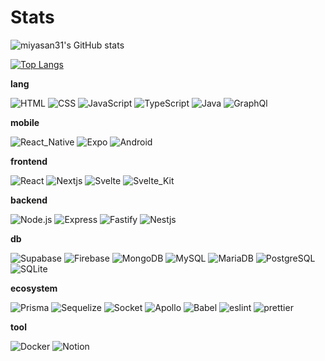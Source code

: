 # Stats

![miyasan31's GitHub stats](https://github-readme-stats.vercel.app/api?username=miyasan31&hide_title=true&count_private=true&theme=nightowl&show_icons=true")

[![Top Langs](https://github-readme-stats.vercel.app/api/top-langs/?username=miyasan31&hide_title=true&layout=compact&hide=html,CSS,Objective-C,Dockerfile,Ruby,Starlark,Shell&theme=nightowl)](https://github.com/anuraghazra/github-readme-stats)

**lang**

![HTML](https://img.shields.io/badge/HTML-white?style=for-the-badge&logo=html5&logoColor=E34F26)
![CSS](https://img.shields.io/badge/CSS-white?style=for-the-badge&logo=css3&logoColor=1572B6)
![JavaScript](https://img.shields.io/badge/JavaScript-white?style=for-the-badge&logo=javascript&logoColor=F7DF1E)
![TypeScript](https://img.shields.io/badge/TypeScript-white?style=for-the-badge&logo=typescript&logoColor=007ACC)
![Java](https://img.shields.io/badge/Java-white?style=for-the-badge&logo=java&logoColor=ED8B00)
![GraphQl](https://img.shields.io/badge/GraphQl-white?style=for-the-badge&logo=graphql&logoColor=E10098)

**mobile**

![React_Native](https://img.shields.io/badge/React_Native-white?style=for-the-badge&logo=react&logoColor=61DAFB)
![Expo](https://img.shields.io/badge/Expo-white?style=for-the-badge&logo=expo&logoColor=1B1F23)
![Android](https://img.shields.io/badge/Android-white?style=for-the-badge&logo=android-studio&logoColor=3DDC84)

**frontend**

![React](https://img.shields.io/badge/React-white?style=for-the-badge&logo=react&logoColor=61DAFB)
![Nextjs](https://img.shields.io/badge/Nextjs-white?style=for-the-badge&logo=nextdotjs&logoColor=000000)
![Svelte](https://img.shields.io/badge/Svelte-white?style=for-the-badge&logo=svelte&logoColor=FF3E00)
![Svelte_Kit](https://img.shields.io/badge/Svelte_Kit-white?style=for-the-badge&logo=svelte&logoColor=A2A2A2)

<!-- ![](https://img.shields.io/badge/Tailwind_CSS-white?style=for-the-badge&logo=tailwind-css&logoColor=38B2AC) -->
<!-- ![](https://img.shields.io/badge/Chakra--UI-white?style=for-the-badge&logo=chakra-ui&logoColor=319795)
![](https://img.shields.io/badge/Material--UI-white?style=for-the-badge&logo=material-ui&logoColor=0081CB) -->

**backend**

![Node.js](https://img.shields.io/badge/Node.js-white?style=for-the-badge&logo=nodedotjs&logoColor=339933)
![Express](https://img.shields.io/badge/Express-white?style=for-the-badge&logo=express&logoColor=000000)
![Fastify](https://img.shields.io/badge/Fastify-white?style=for-the-badge&logo=fastify&logoColor=202020)
![Nestjs](https://img.shields.io/badge/Nestjs-white?style=for-the-badge&logo=nestjs&logoColor=E0234E)

**db**

![Supabase](https://img.shields.io/badge/Supabase-white?style=for-the-badge&logo=supabase&logoColor=24B47E)
![Firebase](https://img.shields.io/badge/firebase-white?style=for-the-badge&logo=firebase&logoColor=ffca28)
![MongoDB](https://img.shields.io/badge/MongoDB-white?style=for-the-badge&logo=mongodb&logoColor=13AA52)
![MySQL](https://img.shields.io/badge/MySQL-white?style=for-the-badge&logo=mysql&logoColor=005C84)
![MariaDB](https://img.shields.io/badge/MariaDB-white?style=for-the-badge&logo=mariadb&logoColor=003545)
![PostgreSQL](https://img.shields.io/badge/PostgreSQL-white?style=for-the-badge&logo=postgresql&logoColor=316192)
![SQLite](https://img.shields.io/badge/SQLite-white?style=for-the-badge&logo=sqlite&logoColor=07405E)

**ecosystem**

![Prisma](https://img.shields.io/badge/Prisma-white?style=for-the-badge&logo=Prisma&logoColor=3982CE)
![Sequelize](https://img.shields.io/badge/Sequelize-white?style=for-the-badge&logo=Sequelize&logoColor=52B0E7)
![Socket](https://img.shields.io/badge/Socket.io-white?&style=for-the-badge&logo=Socket.io&logoColor=010101)
![Apollo](https://img.shields.io/badge/Apollo%20GraphQL-white?&style=for-the-badge&logo=Apollo%20GraphQL&logoColor=311C87)
![Babel](https://img.shields.io/badge/Babel-white?style=for-the-badge&logo=babel&logoColor=F9DC3E)
![eslint](https://img.shields.io/badge/eslint-white?style=for-the-badge&logo=eslint&logoColor=3A33D1)
![prettier](https://img.shields.io/badge/prettier-white?style=for-the-badge&logo=prettier&logoColor=F7BA3E)

**tool**

![Docker](https://img.shields.io/badge/Docker-white?style=for-the-badge&logo=docker&logoColor=2CA5E0)
![Notion](https://img.shields.io/badge/Notion-white?style=for-the-badge&logo=notion&logoColor=000000)

<!-- **lang**
![JavaScript](https://img.shields.io/badge/javascript-%23323330.svg?style=for-the-badge&logo=javascript&logoColor=%23F7DF1E)
![TypeScript](https://img.shields.io/badge/typescript-%23007ACC.svg?style=for-the-badge&logo=typescript&logoColor=white)
![GraphQL](https://img.shields.io/badge/-GraphQL-E10098?style=for-the-badge&logo=graphql&logoColor=white)
![Java](https://img.shields.io/badge/java-%23ED8B00.svg?style=for-the-badge&logo=java&logoColor=white)


**frontend**
![React](https://img.shields.io/badge/react-%2320232a.svg?style=for-the-badge&logo=react&logoColor=%2361DAFB)
![Next JS](https://img.shields.io/badge/Next-black?style=for-the-badge&logo=next.js&logoColor=white)
![Svelte](https://img.shields.io/badge/svelte-%23f1413d.svg?style=for-the-badge&logo=svelte&logoColor=white)

**backend**
![NodeJS](https://img.shields.io/badge/node.js-6DA55F?style=for-the-badge&logo=node.js&logoColor=white)
![Express.js](https://img.shields.io/badge/express.js-%23404d59.svg?style=for-the-badge&logo=express&logoColor=%2361DAFB)
![Fastify](https://img.shields.io/badge/fastify-%23000000.svg?style=for-the-badge&logo=fastify&logoColor=white)

**mobile**
![React Native](https://img.shields.io/badge/react_native-%2320232a.svg?style=for-the-badge&logo=react&logoColor=%2361DAFB)
![Expo](https://img.shields.io/badge/expo-1C1E24?style=for-the-badge&logo=expo&logoColor=#D04A37)


**ecosystem**
![TailwindCSS](https://img.shields.io/badge/tailwindcss-%2338B2AC.svg?style=for-the-badge&logo=tailwind-css&logoColor=white)
![MUI](https://img.shields.io/badge/MUI-%230081CB.svg?style=for-the-badge&logo=material-ui&logoColor=white)
![Chakra](https://img.shields.io/badge/chakra-%234ED1C5.svg?style=for-the-badge&logo=chakraui&logoColor=white)
![Prisma](https://img.shields.io/badge/Prisma-3982CE?style=for-the-badge&logo=Prisma&logoColor=white)
![Sequelize](https://img.shields.io/badge/Sequelize-52B0E7?style=for-the-badge&logo=Sequelize&logoColor=white)
![Socket.io](https://img.shields.io/badge/Socket.io-black?style=for-the-badge&logo=socket.io&badgeColor=010101)
![Apollo-GraphQL](https://img.shields.io/badge/-ApolloGraphQL-311C87?style=for-the-badge&logo=apollo-graphql)
![ESLint](https://img.shields.io/badge/ESLint-4B3263?style=for-the-badge&logo=eslint&logoColor=white)
![Babel](https://img.shields.io/badge/Babel-F9DC3e?style=for-the-badge&logo=babel&logoColor=black)

**db**
![Firebase](https://img.shields.io/badge/firebase-%23039BE5.svg?style=for-the-badge&logo=firebase)
![Supabase](https://img.shields.io/badge/Supabase-3ECF8E?style=for-the-badge&logo=supabase&logoColor=white)
![MariaDB](https://img.shields.io/badge/MariaDB-003545?style=for-the-badge&logo=mariadb&logoColor=white)
![MongoDB](https://img.shields.io/badge/MongoDB-%234ea94b.svg?style=for-the-badge&logo=mongodb&logoColor=white)
![MySQL](https://img.shields.io/badge/mysql-%2300f.svg?style=for-the-badge&logo=mysql&logoColor=white)
![Postgres](https://img.shields.io/badge/postgres-%23316192.svg?style=for-the-badge&logo=postgresql&logoColor=white)
![SQLite](https://img.shields.io/badge/sqlite-%2307405e.svg?style=for-the-badge&logo=sqlite&logoColor=white)

**tool**
![Docker](https://img.shields.io/badge/docker-%230db7ed.svg?style=for-the-badge&logo=docker&logoColor=white)
![Postman](https://img.shields.io/badge/Postman-FF6C37?style=for-the-badge&logo=postman&logoColor=white)
![Notion](https://img.shields.io/badge/Notion-%23000000.svg?style=for-the-badge&logo=notion&logoColor=white)
![Jira](https://img.shields.io/badge/jira-%230A0FFF.svg?style=for-the-badge&logo=jira&logoColor=white)
![Figma](https://img.shields.io/badge/figma-%23F24E1E.svg?style=for-the-badge&logo=figma&logoColor=white)
![Adobe After Effects](https://img.shields.io/badge/Adobe%20After%20Effects-9999FF.svg?style=for-the-badge&logo=Adobe%20After%20Effects&logoColor=white)
![Adobe Photoshop](https://img.shields.io/badge/adobephotoshop-%2331A8FF.svg?style=for-the-badge&logo=adobephotoshop&logoColor=white)
![Adobe Premiere Pro](https://img.shields.io/badge/Adobe%20Premiere%20Pro-9999FF.svg?style=for-the-badge&logo=Adobe%20Premiere%20Pro&logoColor=white) -->

<!-- <a target="_blank" rel="noopener noreferrer" href="https://camo.githubusercontent.com/a983e42375aa7c053efac5f4b959e3b1b84d9f68fd7ad715d1b26b11a7d1f75e/68747470733a2f2f696d672e736869656c64732e696f2f7374617469632f76313f6c6162656c3d4f53266d6573736167653d4d61634f53267374796c653d666c6174266c6f676f3d4170706c65266c6162656c436f6c6f723d32323237324526636f6c6f723d333136646361"><img src="https://camo.githubusercontent.com/a983e42375aa7c053efac5f4b959e3b1b84d9f68fd7ad715d1b26b11a7d1f75e/68747470733a2f2f696d672e736869656c64732e696f2f7374617469632f76313f6c6162656c3d4f53266d6573736167653d4d61634f53267374796c653d666c6174266c6f676f3d4170706c65266c6162656c436f6c6f723d32323237324526636f6c6f723d333136646361" alt="" data-canonical-src="https://img.shields.io/static/v1?label=OS&amp;message=MacOS&amp;style=flat&amp;logo=Apple&amp;labelColor=22272E&amp;color=316dca" style="max-width: 100%;"></a> <a target="_blank" rel="noopener noreferrer" href="https://camo.githubusercontent.com/4c73eaf935be0323db23199c3ca5c39500fa418d697cb9cf58b1649e628984c8/68747470733a2f2f696d672e736869656c64732e696f2f7374617469632f76313f6c6162656c3d456469746f72266d6573736167653d5653436f6465267374796c653d666c6174266c6f676f3d76697375616c2d73747564696f2d636f6465266c6162656c436f6c6f723d32323237324526636f6c6f723d333136646361"><img src="https://camo.githubusercontent.com/4c73eaf935be0323db23199c3ca5c39500fa418d697cb9cf58b1649e628984c8/68747470733a2f2f696d672e736869656c64732e696f2f7374617469632f76313f6c6162656c3d456469746f72266d6573736167653d5653436f6465267374796c653d666c6174266c6f676f3d76697375616c2d73747564696f2d636f6465266c6162656c436f6c6f723d32323237324526636f6c6f723d333136646361" alt="" data-canonical-src="https://img.shields.io/static/v1?label=Editor&amp;message=VSCode&amp;style=flat&amp;logo=visual-studio-code&amp;labelColor=22272E&amp;color=316dca" style="max-width: 100%;"></a> <a target="_blank" rel="noopener noreferrer" href="https://camo.githubusercontent.com/caf45e4ea9e5a88992224b0c172de7d76e959cffb7f4b35fb05cf599a1c2348c/68747470733a2f2f696d672e736869656c64732e696f2f7374617469632f76313f6c6162656c3d4c616e6775616765266d6573736167653d4a617661736372697074267374796c653d666c6174266c6f676f3d6a617661736372697074266c6162656c436f6c6f723d32323237324526636f6c6f723d333136646361"><img src="https://camo.githubusercontent.com/caf45e4ea9e5a88992224b0c172de7d76e959cffb7f4b35fb05cf599a1c2348c/68747470733a2f2f696d672e736869656c64732e696f2f7374617469632f76313f6c6162656c3d4c616e6775616765266d6573736167653d4a617661736372697074267374796c653d666c6174266c6f676f3d6a617661736372697074266c6162656c436f6c6f723d32323237324526636f6c6f723d333136646361" alt="" data-canonical-src="https://img.shields.io/static/v1?label=Language&amp;message=Javascript&amp;style=flat&amp;logo=javascript&amp;labelColor=22272E&amp;color=316dca" style="max-width: 100%;"></a>
<a target="_blank" rel="noopener noreferrer" href="https://camo.githubusercontent.com/dc3924af63ebd97bb60e403f75d0d9787db03f3e5d8e0a6b65ca4d6f330939c1/68747470733a2f2f696d672e736869656c64732e696f2f7374617469632f76313f6c6162656c3d4c616e6775616765266d6573736167653d54797065736372697074267374796c653d666c6174266c6f676f3d74797065736372697074266c6162656c436f6c6f723d32323237324526636f6c6f723d333136646361"><img src="https://camo.githubusercontent.com/dc3924af63ebd97bb60e403f75d0d9787db03f3e5d8e0a6b65ca4d6f330939c1/68747470733a2f2f696d672e736869656c64732e696f2f7374617469632f76313f6c6162656c3d4c616e6775616765266d6573736167653d54797065736372697074267374796c653d666c6174266c6f676f3d74797065736372697074266c6162656c436f6c6f723d32323237324526636f6c6f723d333136646361" alt="" data-canonical-src="https://img.shields.io/static/v1?label=Language&amp;message=Typescript&amp;style=flat&amp;logo=typescript&amp;labelColor=22272E&amp;color=316dca" style="max-width: 100%;"></a>
<a target="_blank" rel="noopener noreferrer" href="https://camo.githubusercontent.com/7c6862ee2eec6181685228b3e2a454d46f6e697b65d24436a5f705b7125ebc3b/68747470733a2f2f696d672e736869656c64732e696f2f7374617469632f76313f6c6162656c3d4c616e6775616765266d6573736167653d4a617661267374796c653d666c6174266c6f676f3d6a617661266c6162656c436f6c6f723d32323237324526636f6c6f723d333136646361"><img src="https://camo.githubusercontent.com/7c6862ee2eec6181685228b3e2a454d46f6e697b65d24436a5f705b7125ebc3b/68747470733a2f2f696d672e736869656c64732e696f2f7374617469632f76313f6c6162656c3d4c616e6775616765266d6573736167653d4a617661267374796c653d666c6174266c6f676f3d6a617661266c6162656c436f6c6f723d32323237324526636f6c6f723d333136646361" alt="" data-canonical-src="https://img.shields.io/static/v1?label=Language&amp;message=Java&amp;style=flat&amp;logo=java&amp;labelColor=22272E&amp;color=316dca" style="max-width: 100%;"></a> <a target="_blank" rel="noopener noreferrer" href="https://camo.githubusercontent.com/d70a9bed5186258dc073b678b499f61b1a0cb4baa20287be96fc2d7a206ba0e2/68747470733a2f2f696d672e736869656c64732e696f2f7374617469632f76313f6c6162656c3d4c696272617279266d6573736167653d5265616374267374796c653d666c6174266c6f676f3d7265616374266c6162656c436f6c6f723d32323237324526636f6c6f723d333136646361"><img src="https://camo.githubusercontent.com/d70a9bed5186258dc073b678b499f61b1a0cb4baa20287be96fc2d7a206ba0e2/68747470733a2f2f696d672e736869656c64732e696f2f7374617469632f76313f6c6162656c3d4c696272617279266d6573736167653d5265616374267374796c653d666c6174266c6f676f3d7265616374266c6162656c436f6c6f723d32323237324526636f6c6f723d333136646361" alt="" data-canonical-src="https://img.shields.io/static/v1?label=Library&amp;message=React&amp;style=flat&amp;logo=react&amp;labelColor=22272E&amp;color=316dca" style="max-width: 100%;"></a> <a target="_blank" rel="noopener noreferrer" href="https://camo.githubusercontent.com/3e1bfd1d46354df6045ebda71e97ec6f9acfae4e1284464b93b3a74c5bef63c1/68747470733a2f2f696d672e736869656c64732e696f2f7374617469632f76313f6c6162656c3d4c696272617279266d6573736167653d4e6f64656a73267374796c653d666c6174266c6f676f3d6e6f64652e6a73266c6162656c436f6c6f723d32323237324526636f6c6f723d333136646361"><img src="https://camo.githubusercontent.com/3e1bfd1d46354df6045ebda71e97ec6f9acfae4e1284464b93b3a74c5bef63c1/68747470733a2f2f696d672e736869656c64732e696f2f7374617469632f76313f6c6162656c3d4c696272617279266d6573736167653d4e6f64656a73267374796c653d666c6174266c6f676f3d6e6f64652e6a73266c6162656c436f6c6f723d32323237324526636f6c6f723d333136646361" alt="" data-canonical-src="https://img.shields.io/static/v1?label=Library&amp;message=Nodejs&amp;style=flat&amp;logo=node.js&amp;labelColor=22272E&amp;color=316dca" style="max-width: 100%;"></a> <a target="_blank" rel="noopener noreferrer" href="https://camo.githubusercontent.com/c28dbfaa136f167940ff2e1c4c39f04b5d560a40ebdb6d56dd401042567b8231/68747470733a2f2f696d672e736869656c64732e696f2f7374617469632f76313f6c6162656c3d4c696272617279266d6573736167653d4578706f267374796c653d666c6174266c6f676f3d6578706f266c6162656c436f6c6f723d32323237324526636f6c6f723d333136646361"><img src="https://camo.githubusercontent.com/c28dbfaa136f167940ff2e1c4c39f04b5d560a40ebdb6d56dd401042567b8231/68747470733a2f2f696d672e736869656c64732e696f2f7374617469632f76313f6c6162656c3d4c696272617279266d6573736167653d4578706f267374796c653d666c6174266c6f676f3d6578706f266c6162656c436f6c6f723d32323237324526636f6c6f723d333136646361" alt="" data-canonical-src="https://img.shields.io/static/v1?label=Library&amp;message=Expo&amp;style=flat&amp;logo=expo&amp;labelColor=22272E&amp;color=316dca" style="max-width: 100%;"></a> <a target="_blank" rel="noopener noreferrer" href="https://camo.githubusercontent.com/e959a6c8714ed9fd921af8bdb4aba743873818ea16e4272b4a757199bd1f33b2/68747470733a2f2f696d672e736869656c64732e696f2f7374617469632f76313f6c6162656c3d4c696272617279266d6573736167653d4e6578742e6a73267374796c653d666c6174266c6f676f3d6e6578742e6a73266c6162656c436f6c6f723d32323237324526636f6c6f723d333136646361"><img src="https://camo.githubusercontent.com/e959a6c8714ed9fd921af8bdb4aba743873818ea16e4272b4a757199bd1f33b2/68747470733a2f2f696d672e736869656c64732e696f2f7374617469632f76313f6c6162656c3d4c696272617279266d6573736167653d4e6578742e6a73267374796c653d666c6174266c6f676f3d6e6578742e6a73266c6162656c436f6c6f723d32323237324526636f6c6f723d333136646361" alt="" data-canonical-src="https://img.shields.io/static/v1?label=Library&amp;message=Next.js&amp;style=flat&amp;logo=next.js&amp;labelColor=22272E&amp;color=316dca" style="max-width: 100%;"></a> <a target="_blank" rel="noopener noreferrer" href="https://camo.githubusercontent.com/47b3b69ab32a37e02542c0027074d99ba745876157e014c60c56ef2d366912fe/68747470733a2f2f696d672e736869656c64732e696f2f7374617469632f76313f6c6162656c3d546f6f6c266d6573736167653d446f636b6572267374796c653d666c6174266c6f676f3d646f636b6572266c6162656c436f6c6f723d32323237324526636f6c6f723d333136646361"><img src="https://camo.githubusercontent.com/47b3b69ab32a37e02542c0027074d99ba745876157e014c60c56ef2d366912fe/68747470733a2f2f696d672e736869656c64732e696f2f7374617469632f76313f6c6162656c3d546f6f6c266d6573736167653d446f636b6572267374796c653d666c6174266c6f676f3d646f636b6572266c6162656c436f6c6f723d32323237324526636f6c6f723d333136646361" alt="" data-canonical-src="https://img.shields.io/static/v1?label=Tool&amp;message=Docker&amp;style=flat&amp;logo=docker&amp;labelColor=22272E&amp;color=316dca" style="max-width: 100%;"></a> <a target="_blank" rel="noopener noreferrer" href="https://camo.githubusercontent.com/6bf0bd6bcb4ab1e68190c4e57fdd420c0e020b5ce5c96441569b7745089b0ba3/68747470733a2f2f696d672e736869656c64732e696f2f7374617469632f76313f6c6162656c3d546f6f6c266d6573736167653d536c61636b267374796c653d666c6174266c6f676f3d736c61636b266c6162656c436f6c6f723d32323237324526636f6c6f723d333136646361"><img src="https://camo.githubusercontent.com/6bf0bd6bcb4ab1e68190c4e57fdd420c0e020b5ce5c96441569b7745089b0ba3/68747470733a2f2f696d672e736869656c64732e696f2f7374617469632f76313f6c6162656c3d546f6f6c266d6573736167653d536c61636b267374796c653d666c6174266c6f676f3d736c61636b266c6162656c436f6c6f723d32323237324526636f6c6f723d333136646361" alt="" data-canonical-src="https://img.shields.io/static/v1?label=Tool&amp;message=Slack&amp;style=flat&amp;logo=slack&amp;labelColor=22272E&amp;color=316dca" style="max-width: 100%;"></a> <a target="_blank" rel="noopener noreferrer" href="https://camo.githubusercontent.com/7bc45fd74210c9aee39976c9ab366484463c9c160a8265446f912b78a2eb4e4d/68747470733a2f2f696d672e736869656c64732e696f2f7374617469632f76313f6c6162656c3d546f6f6c266d6573736167653d4669676d61267374796c653d666c6174266c6f676f3d6669676d61266c6162656c436f6c6f723d32323237324526636f6c6f723d333136646361"><img src="https://camo.githubusercontent.com/7bc45fd74210c9aee39976c9ab366484463c9c160a8265446f912b78a2eb4e4d/68747470733a2f2f696d672e736869656c64732e696f2f7374617469632f76313f6c6162656c3d546f6f6c266d6573736167653d4669676d61267374796c653d666c6174266c6f676f3d6669676d61266c6162656c436f6c6f723d32323237324526636f6c6f723d333136646361" alt="" data-canonical-src="https://img.shields.io/static/v1?label=Tool&amp;message=Figma&amp;style=flat&amp;logo=figma&amp;labelColor=22272E&amp;color=316dca" style="max-width: 100%;"></a>
 <a target="_blank" rel="noopener noreferrer" href="https://camo.githubusercontent.com/20a85b1cb0890c32227afc08911d3c69febd77072d53040a6b6785bd4baf4908/68747470733a2f2f696d672e736869656c64732e696f2f7374617469632f76313f6c6162656c3d546f6f6c266d6573736167653d4a697261267374796c653d666c6174266c6f676f3d6a697261266c6162656c436f6c6f723d32323237324526636f6c6f723d333136646361"><img src="https://camo.githubusercontent.com/20a85b1cb0890c32227afc08911d3c69febd77072d53040a6b6785bd4baf4908/68747470733a2f2f696d672e736869656c64732e696f2f7374617469632f76313f6c6162656c3d546f6f6c266d6573736167653d4a697261267374796c653d666c6174266c6f676f3d6a697261266c6162656c436f6c6f723d32323237324526636f6c6f723d333136646361" alt="" data-canonical-src="https://img.shields.io/static/v1?label=Tool&amp;message=Jira&amp;style=flat&amp;logo=jira&amp;labelColor=22272E&amp;color=316dca" style="max-width: 100%;"></a> <a target="_blank" rel="noopener noreferrer" href="https://camo.githubusercontent.com/1384ea444c392fd79c3e39c69b0194e946e5d37490b225f873900f61d483c4ee/68747470733a2f2f696d672e736869656c64732e696f2f7374617469632f76313f6c6162656c3d546f6f6c266d6573736167653d56657263656c267374796c653d666c6174266c6f676f3d76657263656c266c6162656c436f6c6f723d32323237324526636f6c6f723d333136646361"><img src="https://camo.githubusercontent.com/1384ea444c392fd79c3e39c69b0194e946e5d37490b225f873900f61d483c4ee/68747470733a2f2f696d672e736869656c64732e696f2f7374617469632f76313f6c6162656c3d546f6f6c266d6573736167653d56657263656c267374796c653d666c6174266c6f676f3d76657263656c266c6162656c436f6c6f723d32323237324526636f6c6f723d333136646361" alt="" data-canonical-src="https://img.shields.io/static/v1?label=Tool&amp;message=Vercel&amp;style=flat&amp;logo=vercel&amp;labelColor=22272E&amp;color=316dca" style="max-width: 100%;"></a> -->

